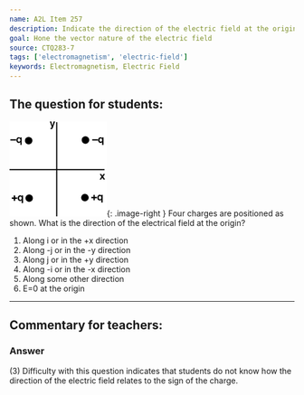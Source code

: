 ```yaml
---
name: A2L Item 257
description: Indicate the direction of the electric field at the origin due to 4 charges.
goal: Hone the vector nature of the electric field
source: CTQ283-7
tags: ['electromagnetism', 'electric-field']
keywords: Electromagnetism, Electric Field
---
```


## The question for students:

![Item257_fig1.gif](../images/Item257_fig1.gif){: .image-right } Four
charges are positioned as shown.  What is the direction of the
electrical field at the origin?

1. Along i or in the +x direction
2. Along -j or in the -y direction
3. Along j or in the +y direction
4. Along -i or in the -x direction
5. Along some other direction
6. E=0 at the origin


<hr/>

## Commentary for teachers:

### Answer

(3) Difficulty with this question indicates that students do not know
how the direction of the electric field relates to the sign of the
charge.
